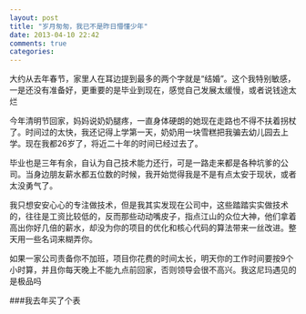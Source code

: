 ```yaml
---
layout: post
title: "岁月匆匆，我已不是昨日懵懂少年"
date: 2013-04-10 22:42
comments: true
categories: 
---
```


大约从去年春节，家里人在耳边提到最多的两个字就是“结婚”。这个我特别敏感，一是还没有准备好，更重要的是毕业到现在，感觉自己发展太缓慢，或者说钱途太烂

今年清明节回家，妈妈说奶奶腿疼，一直身体硬朗的她现在走路也不得不扶着拐杖了。时间过的太快，我还记得上学第一天，奶奶用一块雪糕把我骗去幼儿园去上学。现在我都26岁了，将近二十年的时间已经过去了。

毕业也是三年有余，自认为自己技术能力还行，可是一路走来都是各种坑爹的公司。当身边朋友薪水都五位数的时候，我开始觉得我是不是有点太安于现状，或者太没勇气了。

我只想安安心心的专注做技术，但是我其实发现在公司中，这些踏踏实实做技术的，往往是工资比较低的，反而那些动动嘴皮子，指点江山的众位大神，他们拿着高出你好几倍的薪水，却没为你的项目的优化和核心代码的算法带来一丝改进。整天用一些名词来糊弄你。

如果一家公司责备你不加班，项目你花费的时间太长，明天你的工作时间要按9个小时算，并且你每天晚上不能九点前回家，否则领导会很不高兴。我这尼玛遇见的是极品吗

###我去年买了个表

